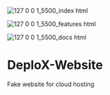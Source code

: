 ![127 0 0 1_5500_index html](https://user-images.githubusercontent.com/98593592/193251783-f3e4115b-aca2-4a4d-93eb-8fcbf13ed605.png)

![127 0 0 1_5500_features html](https://user-images.githubusercontent.com/98593592/193251990-4648d480-3a88-4ba9-951d-35c1a9f615f8.png)

![127 0 0 1_5500_docs html](https://user-images.githubusercontent.com/98593592/193252186-82b1fc72-4d92-423a-86c0-e201ad766706.png)


# DeploX-Website
Fake website for cloud hosting
